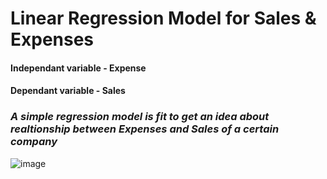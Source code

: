 # Linear Regression Model for Sales & Expenses
#### Independant variable - Expense 
#### Dependant variable - Sales

### _A simple regression model is fit to get an idea about realtionship between Expenses and Sales of a certain company_


![image](https://github.com/user-attachments/assets/157946be-953e-4397-8873-537c4a9b6321)
